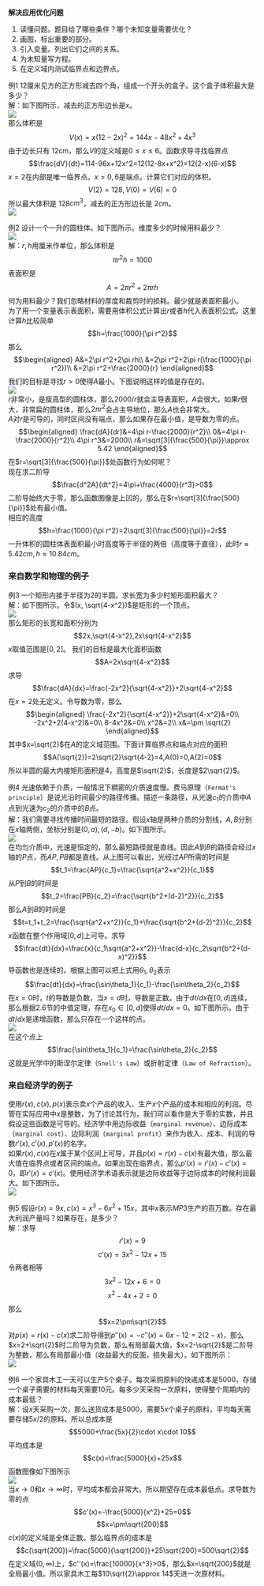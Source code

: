 **解决应用优化问题**
1. 读懂问题。题目给了哪些条件？哪个未知变量需要优化？
2. 画图，标出重要的部分。
3. 引入变量。列出它们之间的关系。
4. 为未知量写方程。
5. 在定义域内测试临界点和边界点。

例1 12厘米见方的正方形减去四个角，组成一个开头的盒子。这个盒子体积最大是多少？  
解：如下图所示，减去的正方形边长是$x$。  
![](060.010.png)  
那么体积是
$$V(x)=x(12-2x)^2=144x-48x^2+4x^3$$
由于边长只有 12cm，那么$V$的定义域是$0\leq x\leq 6$。函数求导寻找临界点
$$\frac{dV}{dt}=114-96x+12x^2=12(12-8x+x^2)=12(2-x)(6-x)$$
$x=2$在内部是唯一临界点。$x=0,6$是端点。计算它们对应的体积。
$$V(2)=128,V(0)=V(6)=0$$
所以最大体积是 128$cm^3$，减去的正方形边长是 2cm。  
![](060.020.png)

例2 设计一个一升的圆柱体。如下图所示。维度多少的时候用料最少？  
![](060.030.png)  
解：$r,h$用厘米作单位，那么体积是
$$\pi r^2h=1000$$
表面积是
$$A=2\pi r^2+2\pi rh$$
何为用料最少？我们忽略材料的厚度和裁剪时的损耗。最少就是表面积最小。  
为了用一个变量表示表面积，需要用体积公式计算出$r$或者$h$代入表面积公式。这里计算$h$比较简单
$$h=\frac{1000}{\pi r^2}$$
那么
$$\begin{aligned}
A&=2\pi r^2+2\pi rh\\
&=2\pi r^2+2\pi r(\frac{1000}{\pi r^2})\\
&=2\pi r^2+\frac{2000}{r}
\end{aligned}$$
我们的目标是寻找$r>0$使得$A$最小。下图说明这样的值是存在的。  
![](060.020.png)  
$r$非常小，是瘦高型的圆柱体，那么$2000/r$就会主导表面积，$A$会很大。如果$r$很大，非常扁的圆柱体，那么$2\pi r^2$会占主导地位，那么$A$也会非常大。  
$A$对$r$是可导的，同时区间没有端点，那么如果存在最小值，是导数为零的点。
$$\begin{aligned}
\frac{dA}{dr}&=4\pi r-\frac{2000}{r^2}\\
0&=4\pi r-\frac{2000}{r^2}\\
4\pi r^3&=2000\\
r&=\sqrt[3]{\frac{500}{\pi}}\approx 5.42
\end{aligned}$$
在$r=\sqrt[3]{\frac{500}{\pi}}$处函数行为如何呢？  
现在求二阶导
$$\frac{d^2A}{dt^2}=4\pi+\frac{4000}{r^3}>0$$
二阶导始终大于零，那么函数图像是上凹的，那么在$r=\sqrt[3]{\frac{500}{\pi}}$处有最小值。  
相应的高度
$$h=\frac{1000}{\pi r^2}=2\sqrt[3]{\frac{500}{\pi}}=2r$$
一升体积的圆柱体表面积最小时高度等于半径的两倍（高度等于直径），此时$r\approx 5.42 cm,h\approx 10.84 cm$。

### 来自数学和物理的例子
例3 一个矩形内接于半径为2的半圆。求长宽为多少时矩形面积最大？  
解：如下图所示。令$(x, \sqrt{4-x^2})$是矩形的一个顶点。  
![](060.050.png)  
那么矩形的长宽和面积分别为
$$2x,\sqrt{4-x^2},2x\sqrt{4-x^2}$$
$x$取值范围是$[0,2]$。
我们的目标是最大化面积函数
$$A=2x\sqrt{4-x^2}$$
求导
$$\frac{dA}{dx}=\frac{-2x^2}{\sqrt{4-x^2}}+2\sqrt{4-x^2}$$
在$x=2$处无定义。令导数为零，那么
$$\begin{aligned}
\frac{-2x^2}{\sqrt{4-x^2}}+2\sqrt{4-x^2}&=0\\
-2x^2+2(4-x^2)&=0\\
8-4x^2&=0\\
x^2&=2\\
x&=\pm \sqrt{2}
\end{aligned}$$
其中$x=\sqrt{2}$在$A$的定义域范围。下面计算临界点和端点对应的面积
$$A(\sqrt{2})=2\sqrt{2}\sqrt{4-2}=4,A(0)=0,A(2)=0$$
所以半圆的最大内接矩形面积是4，高度是$\sqrt{2}$，长度是$2\sqrt{2}$。

例4 光速依赖于介质，一般情况下稠密的介质速度慢。费马原理（`Fermat's principle`）是说光沿时间最少的路径传播。描述一条路径，从光速$c_1$的介质中$A$点到光速为$c_2$的介质中的$B$点。  
解：我们需要寻找传播时间最短的路径。假设$x$轴是两种介质的分割线，$A,B$分别在$x$轴两侧，坐标分别是$(0,a),(d,-b)$。如下图所示。  
![](060.060.png)  
在均匀介质中，光速是恒定的，那么最短路径就是直线。因此$A$到$B$的路径会经过$x$轴的$P$点，而$AP,PB$都是直线。从上图可以看出，光经过$AP$所需的时间是
$$t_1=\frac{AP}{c_1}=\frac{\sqrt{a^2+x^2}}{c_1}$$
从$P$到$B$的时间是
$$t_2=\frac{PB}{c_2}=\frac{\sqrt{b^2+(d-2)^2}}{c_2}$$
那么$A$到$B$的时间是
$$t=t_1+t_2=\frac{\sqrt{a^2+x^2}}{c_1}+\frac{\sqrt{b^2+(d-2)^2}}{c_2}$$
$x$函数在整个作用域$[0,d]$上可导。求导
$$\frac{dt}{dx}=\frac{x}{c_1\sqrt{a^2+x^2}}-\frac{d-x}{c_2\sqrt{b^2+(d-x)^2}}$$
导函数也是连续的。根据上图可以把上式用$\theta_1,\theta_2$表示
$$\frac{dt}{dx}=\frac{\sin\theta_1}{c_1}-\frac{\sin\theta_2}{c_2}$$
在$x=0$时，$t$的导数是负数，当$x=d$时，导数是正数。由于$dt/dx$在$[0,d]$连续，那么根据2.6节的中值定理，存在$x_0\in [0,d]$使得$dt/dx=0$。如下图所示。由于$dt/dx$是递增函数，那么只存在一个这样的点。  
![](060.070.png)  
在这个点上
$$\frac{\sin\theta_1}{c_1}=\frac{\sin\theta_2}{c_2}$$
这就是光学中的斯涅尔定律（`Snell's Law`）或折射定律（`Law of Refraction`）。

### 来自经济学的例子
使用$r(x),c(x),p(x)$表示卖$x$个产品的收入、生产$x$个产品的成本和相应的利润。尽管在实际应用中$x$是整数，为了讨论其行为，我们可以看作是大于零的实数，并且假设这些函数是可导的。经济学中用边际收益（`marginal revenue`）、边际成本（`marginal cost`）、边际利润（`marginal profit`）来作为收入、成本、利润的导数$r'(x),c'(x),p'(x)$的名字。  
如果$r(x),c(x)$在$x$属于某个区间上可导，并且$p(x)=r(x)-c(x)$有最大值，那么最大值在临界点或者区间的端点。如果出现在临界点，那么$p'(x)=r'(x)-c'(x)=0$，即$r'(x)=c'(x)$。使用经济学术语表示就是边际收益等于边际成本的时候利润最大。如下图所示。  
![](060.080.png)

例5 假设$r(x)=9x,c(x)=x^3-6x^2+15x$，其中$x$表示$MP3$生产的百万数。存在最大利润产量吗？如果存在，是多少？  
解：求导
$$r'(x)=9$$
$$c'(x)=3x^2-12x+15$$
令两者相等
$$3x^2-12x+6=0$$
$$x^2-4x+2=0$$
那么
$$x=2\pm\sqrt{2}$$
对$p(x)=r(x)-c(x)$求二阶导得到$p''(x)=-c''(x)=6x-12=2(2-x)$，那么$x=2+\sqrt{2}$时二阶导为负数，那么有局部最大值，$x=2-\sqrt{2}$是二阶导为整数，那么有局部最小值（收益最大的反面，损失最大）。如下图所示：  
![](060.090.png)

例6 一个家具木工一天可以生产5个桌子。每次采购原料的快递成本是5000，存储一个桌子需要的材料每天需要10元。每多少天采购一次原料，使得整个周期内的成本最低？  
解：设$x$天采购一次，那么送货成本是5000，需要$5x$个桌子的原料，平均每天需要存储$5x/2$的原料。所以总成本是
$$5000+\frac{5x}{2}\cdot x\cdot 10$$
平均成本是
$$c(x)=\frac{5000}{x}+25x$$
函数图像如下图所示  
![](060.100.png)  
当$x\to 0$和$x\to\infty$时，平均成本都会非常大。所以期望存在成本最低点。求导数为零的点
$$c'(x)=-\frac{5000}{x^2}+25=0$$
$$x=\pm\sqrt{200}$$
$c(x)$的定义域是全体正数。那么临界点的成本是
$$c(\sqrt{200})=\frac{5000}{\sqrt{200}}+25\sqrt{200}=500\sqrt{2}$$
在定义域$(0,\infty)$上，$c''(x)=\frac{10000}{x^3}>0$，那么$x=\sqrt{200}$就是全局最小值。所以家具木工每$10\sqrt{2}\approx 14$天进一次原材料。
